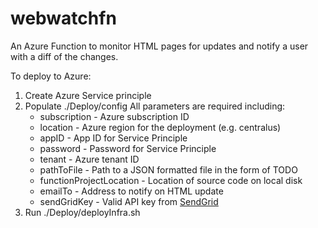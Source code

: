 # webwatchfn
An Azure Function to monitor HTML pages for updates and notify a user with a diff of the changes.

To deploy to Azure:
1. Create Azure Service principle
2. Populate ./Deploy/config
  All parameters are required including:
    * subscription - Azure subscription ID
    * location - Azure region for the deployment (e.g. centralus)
    * appID - App ID for Service Principle
    * password - Password for Service Principle
    * tenant - Azure tenant ID
    * pathToFile - Path to a JSON formatted file in the form of <EXAMPLE> TODO 
    * functionProjectLocation - Location of source code on local disk 
    * emailTo - Address to notify on HTML update
    * sendGridKey - Valid API key from [SendGrid](http://sendgrid.com)
3. Run ./Deploy/deployInfra.sh
